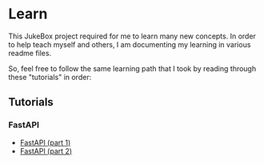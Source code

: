 # Learn

This JukeBox project required for me to learn many new concepts. In order to help teach myself and others, I am documenting my learning in various readme files. 

So, feel free to follow the same learning path that I took by reading through these "tutorials" in order:

## Tutorials

### FastAPI

* [FastAPI (part 1)](./docs/01_FastAPI.md)
* [FastAPI (part 2)](./docs/02_FastAPI.md)